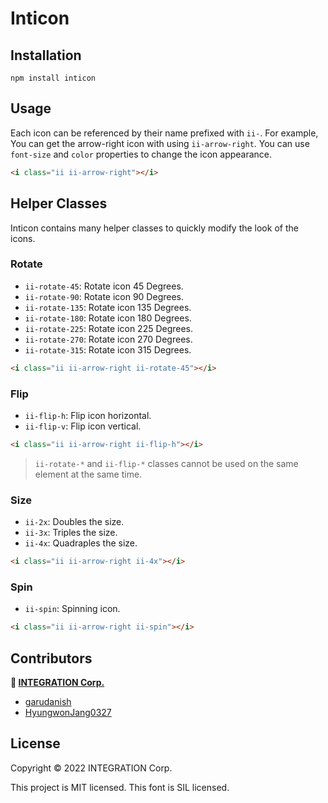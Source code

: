 # Inticon

## Installation

```shell
npm install inticon
```

## Usage

Each icon can be referenced by their name prefixed with `ii-`. For example, You can get the arrow-right icon with using `ii-arrow-right`. You can use `font-size` and `color` properties to change the icon appearance.

```html
<i class="ii ii-arrow-right"></i>
```

## Helper Classes

Inticon contains many helper classes to quickly modify the look of the icons.

### Rotate

- `ii-rotate-45`: Rotate icon 45 Degrees.
- `ii-rotate-90`: Rotate icon 90 Degrees.
- `ii-rotate-135`: Rotate icon 135 Degrees.
- `ii-rotate-180`: Rotate icon 180 Degrees.
- `ii-rotate-225`: Rotate icon 225 Degrees.
- `ii-rotate-270`: Rotate icon 270 Degrees.
- `ii-rotate-315`: Rotate icon 315 Degrees.

```html
<i class="ii ii-arrow-right ii-rotate-45"></i>
```

### Flip

- `ii-flip-h`: Flip icon horizontal.
- `ii-flip-v`: Flip icon vertical.

```html
<i class="ii ii-arrow-right ii-flip-h"></i>
```

> `ii-rotate-*` and `ii-flip-*` classes cannot be used on the same element at the same time.

### Size

- `ii-2x`: Doubles the size.
- `ii-3x`: Triples the size.
- `ii-4x`: Quadraples the size.

```html
<i class="ii ii-arrow-right ii-4x"></i>
```

### Spin

- `ii-spin`: Spinning icon.

```html
<i class="ii ii-arrow-right ii-spin"></i>
```

## Contributors

**👥 [INTEGRATION Corp.](https://github.com/medistream-team)**

- [garudanish](https://github.com/garudanish)
- [HyungwonJang0327](https://github.com/HyungwonJang0327)

## License

Copyright © 2022 INTEGRATION Corp.

This project is MIT licensed.
This font is SIL licensed.
